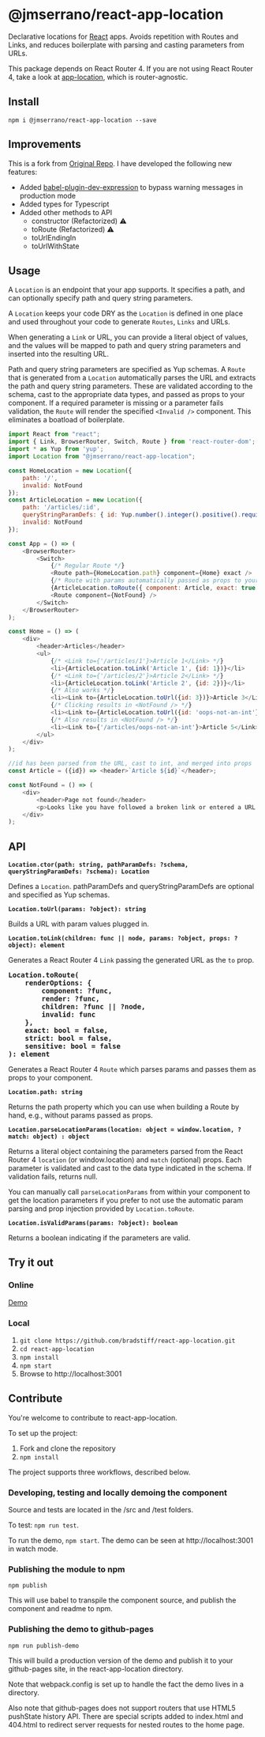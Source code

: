 # @jmserrano/react-app-location

Declarative locations for <a href="https://facebook.github.io/react">React</a> apps. Avoids repetition with Routes and Links, and reduces boilerplate with parsing and casting parameters from URLs.

This package depends on React Router 4. If you are not using React Router 4, take a look at [app-location](https://github.com/bradstiff/app-location), which is router-agnostic.


## Install
`npm i @jmserrano/react-app-location --save`

## Improvements
This is a fork from [Original Repo](https://github.com/bradstiff/react-app-location). I have developed the following new features:
* Added [babel-plugin-dev-expression](https://www.npmjs.com/package/babel-plugin-dev-expression) to bypass warning messages in production mode
* Added types for Typescript
* Added other methods to API
    * constructor (Refactorized) :warning:
    * toRoute (Refactorized) :warning:
    * toUrlEndingIn
    * toUrlWithState

## Usage
A `Location` is an endpoint that your app supports.  It specifies a path, and can optionally specify path and query string parameters. 

A `Location` keeps your code DRY as the `Location` is defined in one place and used throughout your code to generate `Routes`, `Links` and URLs. 

When generating a `Link` or URL, you can provide a literal object of values, and the values will be mapped to path and query string parameters and inserted into the resulting URL.

Path and query string parameters are specified as Yup schemas. A `Route` that is generated from a `Location` automatically parses the URL and extracts 
the path and query string parameters. These are validated according to the schema, cast to the appropriate data types, and passed as props to your 
component.  If a required parameter is missing or a parameter fails validation, the `Route` will render the specified `<Invalid />` component. 
This eliminates a boatload of boilerplate.

```javascript
import React from "react";
import { Link, BrowserRouter, Switch, Route } from 'react-router-dom';
import * as Yup from 'yup';
import Location from "@jmserrano/react-app-location";

const HomeLocation = new Location({
    path: '/',
    invalid: NotFound
});
const ArticleLocation = new Location({
    path: '/articles/:id',
    queryStringParamDefs: { id: Yup.number().integer().positive().required() },
    invalid: NotFound
});

const App = () => (
    <BrowserRouter>
        <Switch>
            {/* Regular Route */}
            <Route path={HomeLocation.path} component={Home} exact />
            {/* Route with params automatically passed as props to your component */}
            {ArticleLocation.toRoute({ component: Article, exact: true })}
            <Route component={NotFound} />
        </Switch>
    </BrowserRouter>
);

const Home = () => (
    <div>
        <header>Articles</header>
        <ul>
            {/* <Link to={'/articles/1'}>Article 1</Link> */}
            <li>{ArticleLocation.toLink('Article 1', {id: 1})}</li>
            {/* <Link to={'/articles/2'}>Article 2</Link> */} 
            <li>{ArticleLocation.toLink('Article 2', {id: 2})}</li> 
            {/* Also works */}
            <li><Link to={ArticleLocation.toUrl({id: 3})}>Article 3</Link></li>  
            {/* Clicking results in <NotFound /> */}
            <li><Link to={ArticleLocation.toUrl({id: 'oops-not-an-int'})}>Article 4</Link></li>  
            {/* Also results in <NotFound /> */}
            <li><Link to={'/articles/oops-not-an-int'}>Article 5</Link></li>  
        </ul>
    </div>
);

//id has been parsed from the URL, cast to int, and merged into props
const Article = ({id}) => <header>`Article ${id}`</header>;

const NotFound = () => (
    <div>
        <header>Page not found</header>
        <p>Looks like you have followed a broken link or entered a URL that does not exist on this site.</p>
    </div>
);
```

## API
**`Location.ctor(path: string, pathParamDefs: ?schema, queryStringParamDefs: ?schema): Location`**

Defines a `Location`. pathParamDefs and queryStringParamDefs are optional and specified as Yup schemas.

**`Location.toUrl(params: ?object): string`**

Builds a URL with param values plugged in.

**`Location.toLink(children: func || node, params: ?object, props: ?object): element`**

Generates a React Router 4 `Link` passing the generated URL as the `to` prop.

<pre><strong>Location.toRoute(
	renderOptions: {
		component: ?func, 
		render: ?func, 
		children: ?func || ?node, 
		invalid: func
	}, 
	exact: bool = false, 
	strict: bool = false, 
	sensitive: bool = false
): element</strong></pre>

Generates a React Router 4 `Route` which parses params and passes them as props to your component. 

**`Location.path: string`**

Returns the path property which you can use when building a Route by hand, e.g., without params passed as props.

**`Location.parseLocationParams(location: object = window.location, ?match: object) : object`**

Returns a literal object containing the parameters parsed from the React Router 4 `location` (or window.location) and `match` (optional) props. Each parameter is validated and cast to the data type indicated in the schema. If validation fails, returns null.

You can manually call `parseLocationParams` from within your component to get the location parameters if you prefer to not use the automatic param parsing and prop injection provided by `Location.toRoute`.

**`Location.isValidParams(params: ?object): boolean`**

Returns a boolean indicating if the parameters are valid.

## Try it out
### Online
[Demo](https://bradstiff.github.io/react-app-location/)

### Local
1. `git clone https://github.com/bradstiff/react-app-location.git`
2. `cd react-app-location`
3. `npm install`
4. `npm start`
5. Browse to http://localhost:3001

## Contribute
You're welcome to contribute to react-app-location.

To set up the project:

1.  Fork and clone the repository
2.  `npm install`

The project supports three workflows, described below.

### Developing, testing and locally demoing the component
Source and tests are located in the /src and /test folders.  

To test: `npm run test`.

To run the demo, `npm start`.  The demo can be seen at http://localhost:3001 in watch mode.

### Publishing the module to npm
`npm publish`

This will use babel to transpile the component source, and publish the component and readme to npm.

### Publishing the demo to github-pages
`npm run publish-demo`

This will build a production version of the demo and publish it to your github-pages site, in the react-app-location directory. 

Note that webpack.config is set up to handle the fact the demo lives in a directory.

Also note that github-pages does not support routers that use HTML5 pushState history API.  There are special scripts added to index.html and 404.html to redirect server requests for nested routes to the home page.